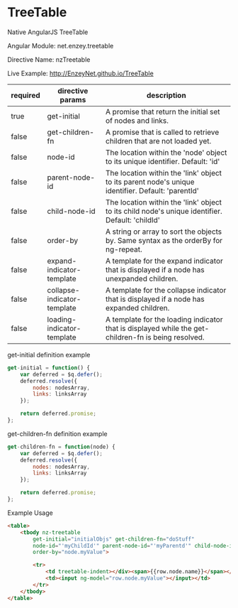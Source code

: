 TreeTable
=========

Native AngularJS TreeTable

Angular Module: net.enzey.treetable

Directive Name: nzTreetable

Live Example: http://EnzeyNet.github.io/TreeTable

| required | directive params | description |
| -------- | ---------------- | ----------- |
| true | get-initial | A promise that return the initial set of nodes and links. |
| false | get-children-fn | A promise that is called to retrieve children that are not loaded yet. |
| false | node-id | The location within the 'node' object to its unique identifier. Default: 'id' |
| false | parent-node-id | The location within the 'link' object to its parent node's unique identifier. Default: 'parentId' |
| false | child-node-id | The location within the 'link' object to its child node's unique identifier. Default: 'childId' |
| false | order-by | A string or array to sort the objects by. Same syntax as the orderBy for ng-repeat. |
| false | expand-indicator-template | A template for the expand indicator that is displayed if a node has unexpanded children. |
| false | collapse-indicator-template | A template for the collapse indicator that is displayed if a node has expanded children. |
| false | loading-indicator-template | A template for the loading indicator that is displayed while the get-children-fn is being resolved. |

get-initial definition example
```javascript
get-initial = function() {
	var deferred = $q.defer();
	deferred.resolve({
		nodes: nodesArray,
		links: linksArray
	});

	return deferred.promise;
};
```

get-children-fn definition example
```javascript
get-children-fn = function(node) {
	var deferred = $q.defer();
	deferred.resolve({
		nodes: nodesArray,
		links: linksArray
	});

	return deferred.promise;
};
```

Example Usage
```html
<table>
	<tbody nz-treetable
		get-initial="initialObjs" get-children-fn="doStuff"
		node-id="'myChildId'" parent-node-id="'myParentd'" child-node-id="'myId'"
		order-by="node.myValue">

		<tr>
			<td treetable-indent></div><span>{{row.node.name}}</span></td>
			<td><input ng-model="row.node.myValue"></input></td>
		</tr>
	</tbody>
</table>
```
